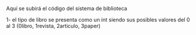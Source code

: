 Aquí se subirá el código del sistema de biblioteca

1- el tipo de libro se presenta como un int siendo sus posibles valores del 0 al 3 (0libro, 1revista, 2articulo, 3paper)